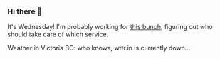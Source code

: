 ### Hi there :wave:

It's Wednesday! I'm probably working for [this bunch](https://github.com/kohofinancial), figuring out who should take care of which service.

Weather in Victoria BC: who knows, wttr.in is currently down...

